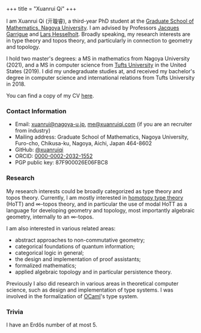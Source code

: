 +++
title = "Xuanrui Qi"
+++

I am Xuanrui Qi (亓璇睿), a third-year PhD student at the [Graduate School of Mathematics, Nagoya University](https://www.math.nagoya-u.ac.jp/).
I am advised by Professors [Jacques Garrigue](https://www.math.nagoya-u.ac.jp/~garrigue/) and [Lars Hesselholt](https://www.math.nagoya-u.ac.jp/~larsh/).
Broadly speaking, my research interests are in type theory and topos theory, and particularly in connection to geometry and topology.

I hold two master's degrees: a MS in mathematics from Nagoya University (2021), and a MS in computer science from [Tufts University](https://www.tufts.edu/)
in the United States (2019). I did my undegraduate studies at, and received my bachelor's degree in computer science and international relations from Tufts University
in 2018.

You can find a copy of my CV [here](/cv.pdf).

### Contact Information

* Email: [xuanrui@nagoya-u.jp](mailto:xuanrui@nagoya-u.jp), [me@xuanruiqi.com](mailto:me@xuanruiqi.com) (if you are an recruiter from industry)
* Mailing address: Graduate School of Mathematics, Nagoya University, Furo-cho, Chikusa-ku, Nagoya, Aichi, Japan 464-8602
* GitHub: [@xuanruiqi](https://github.com/xuanruiqi)
* ORCID: [0000-0002-2032-1552](https://orcid.org/0000-0002-2032-1552)
* PGP public key: 87F900026E06FBC8

### Research

My research interests could be broadly categorized as type theory and topos theory. Currently, I am mostly interested in
[homotopy type theory](https://homotopytypetheory.org/) (HoTT) and &infin;-topos theory, and in particular the use of
modal HoTT as a language for developing geometry and topology, most importantly algebraic geometry, internally to an &infin;-topos.

I am also interested in various related areas:
* abstract approaches to non-commutative geometry;
* categorical foundations of quantum information;
* categorical logic in general;
* the design and implementation of proof assistants;
* formalized mathematics;
* applied algebraic topology and in particular persistence theory.

Previously I also did research in various areas in theoretical computer science, such as design and implementation of type systems.
I was involved in the formalization of [OCaml](https://ocaml.org/)'s type system.

### Trivia

I have an Erdős number of at most 5.